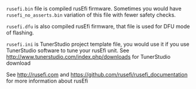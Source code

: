 

`rusefi.bin` file is compiled rusEfi firmware. Sometimes you would have `rusefi_no_asserts.bin` variation of this file with fewer safety checks.

 `rusefi.dfu` is also compiled rusEfi firmware, that file is used for DFU mode of flashing.

 
 `rusefi.ini` is TunerStudio project template file, you would use it if you use TunerStudio software to tune your rusEfi unit.
 See http://www.tunerstudio.com/index.php/downloads for TunerStudio download
 
 See http://rusefi.com and https://github.com/rusefi/rusefi_documentation for more information about rusEfi